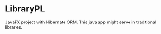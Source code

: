 # LibraryPL
JavaFX project with Hibernate ORM. This java app might serve in traditional libraries. 
